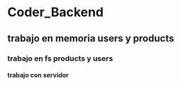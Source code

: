 # Coder_Backend
## trabajo en memoria users y products 
### trabajo en fs products y users
#### trabajo con servidor